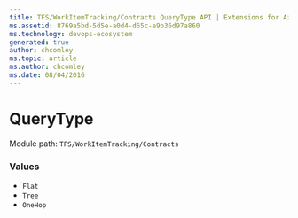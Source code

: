 ```yaml
---
title: TFS/WorkItemTracking/Contracts QueryType API | Extensions for Azure DevOps Services
ms.assetid: 8769a5bd-5d5e-a0d4-d65c-e9b36d97a860
ms.technology: devops-ecosystem
generated: true
author: chcomley
ms.topic: article
ms.author: chcomley
ms.date: 08/04/2016
---
```


# QueryType

Module path: `TFS/WorkItemTracking/Contracts`

### Values

* `Flat` 
* `Tree` 
* `OneHop` 
